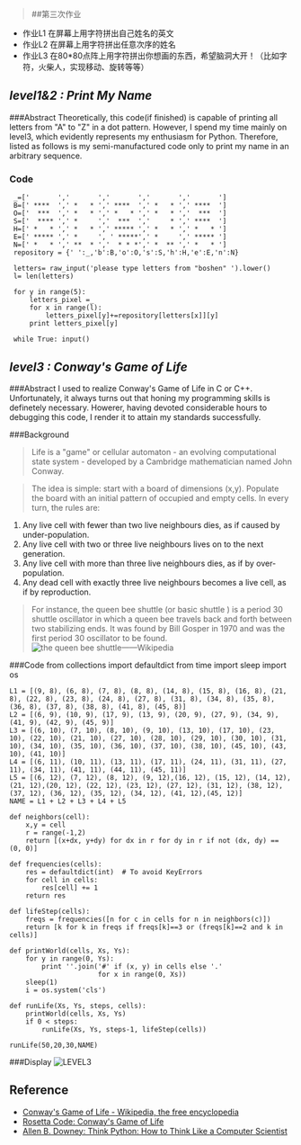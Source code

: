 

> ##第三次作业
> 
- 作业L1 在屏幕上用字符拼出自己姓名的英文
- 作业L2 在屏幕上用字符拼出任意次序的姓名
- 作业L3 在80*80点阵上用字符拼出你想画的东西，希望脑洞大开！（比如字符，火柴人，实现移动、旋转等等）

## *level1&2 : Print My Name*
###Abstract
   Theoretically, this code(if finished) is capable of printing all letters from "A" to "Z" in a dot pattern. However, I spend my time mainly on level3, which evidently represents my enthusiasm for Python. Therefore, listed as follows is my semi-manufactured code only to print my name in an arbitrary sequence.

### Code   
     _=['       ','       ','       ','       ','       ']
     B=[' ****  ',' *   * ',' ****  ',' *   * ',' ****  ']
     O=['  ***  ',' *   * ',' *   * ',' *   * ','  ***  ']
     S=['  **** ',' *     ','  ***  ','     * ',' ****  ']    
     H=[' *   * ',' *   * ',' ***** ',' *   * ',' *   * '] 
     E=[' ***** ',' *     ', ' *****',' *     ',' ***** ']
     N=[' *   * ',' **  * ','  * * *',' *  ** ',' *   * ']
     repository = {' ':_,'b':B,'o':O,'s':S,'h':H,'e':E,'n':N}

     letters= raw_input('please type letters from "boshen" ').lower()
     l= len(letters)

     for y in range(5):    
         letters_pixel =_
         for x in range(l):
             letters_pixel[y]+=repository[letters[x]][y]
         print letters_pixel[y]
    
     while True: input()

## *level3 : Conway's Game of Life*
###Abstract
   I used to realize Conway's Game of Life in C or C++. Unfortunately, it always turns out that honing my programming skills is definetely necessary. Howerer, having devoted considerable hours to debugging this code, I render it to attain my standards successfully.

###Background 


> Life is a "game" or cellular automaton - an evolving computational state system - developed by a Cambridge mathematician named John Conway.



> The idea is simple: start with a board of dimensions (x,y). Populate the board with an initial pattern of occupied and empty cells. In every turn, the rules are:



>
1. Any live cell with fewer than two live neighbours dies, as if caused by under-population.
2. Any live cell with two or three live neighbours lives on to the next generation.
3. Any live cell with more than three live neighbours dies, as if by over-population.
4. Any dead cell with exactly three live neighbours becomes a live cell, as if by reproduction.      

> For instance, the queen bee shuttle (or basic shuttle
) is a period 30 shuttle oscillator in which a queen bee travels back and forth between two stabilizing ends. It was found by Bill Gosper in 1970 and was the first period 30 oscillator to be found.                            
![the queen bee shuttle](https://github.com/endeavor19/computationalphysics_N2013301020025/blob/master/gof.gif)——Wikipedia

###Code
	from collections import defaultdict
	from time import sleep
	import os
	
	L1 = [(9, 8), (6, 8), (7, 8), (8, 8), (14, 8), (15, 8), (16, 8), (21, 8), (22, 8), (23, 8), (24, 8), (27, 8), (31, 8), (34, 8), (35, 8), (36, 8), (37, 8), (38, 8), (41, 8), (45, 8)]
	L2 = [(6, 9), (10, 9), (17, 9), (13, 9), (20, 9), (27, 9), (34, 9), (41, 9), (42, 9), (45, 9)]
	L3 = [(6, 10), (7, 10), (8, 10), (9, 10), (13, 10), (17, 10), (23, 10), (22, 10), (21, 10), (27, 10), (28, 10), (29, 10), (30, 10), (31, 10), (34, 10), (35, 10), (36, 10), (37, 10), (38, 10), (45, 10), (43, 10), (41, 10)] 
	L4 = [(6, 11), (10, 11), (13, 11), (17, 11), (24, 11), (31, 11), (27, 11), (34, 11), (41, 11), (44, 11), (45, 11)]
	L5 = [(6, 12), (7, 12), (8, 12), (9, 12),(16, 12), (15, 12), (14, 12), (21, 12),(20, 12), (22, 12), (23, 12), (27, 12), (31, 12), (38, 12), (37, 12), (36, 12), (35, 12), (34, 12), (41, 12),(45, 12)]
	NAME = L1 + L2 + L3 + L4 + L5
	
	def neighbors(cell):
	    x,y = cell
	    r = range(-1,2)
	    return [(x+dx, y+dy) for dx in r for dy in r if not (dx, dy) == (0, 0)]
	 
	def frequencies(cells):
	    res = defaultdict(int)  # To avoid KeyErrors
	    for cell in cells:
	        res[cell] += 1
	    return res
	 
	def lifeStep(cells):
	    freqs = frequencies([n for c in cells for n in neighbors(c)])
	    return [k for k in freqs if freqs[k]==3 or (freqs[k]==2 and k in cells)]
	 
	def printWorld(cells, Xs, Ys):
	    for y in range(0, Ys):
	        print ''.join('#' if (x, y) in cells else '.'
	                      for x in range(0, Xs))
	    sleep(1)
	    i = os.system('cls')
	 
	def runLife(Xs, Ys, steps, cells):
	    printWorld(cells, Xs, Ys)
	    if 0 < steps:
	        runLife(Xs, Ys, steps-1, lifeStep(cells))
	        
	runLife(50,20,30,NAME)
###Display
![LEVEL3](https://github.com/endeavor19/computationalphysics_N2013301020025/blob/master/level3.gif)

## Reference

- [Conway's Game of Life - Wikipedia, the free encyclopedia](https://en.wikipedia.org/wiki/Conway%27s_Game_of_Life )
- [Rosetta Code: Conway's Game of Life](http://rosettacode.org/wiki/Conway%27s_Game_of_Life#Python)
- [Allen B. Downey: Think Python: How to Think Like a Computer Scientist](http://greenteapress.com/wp/think-python/ )
